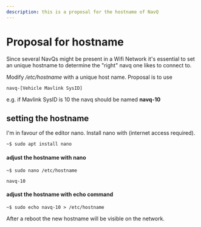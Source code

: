 ```yaml
---
description: this is a proposal for the hostname of NavQ
---
```


# Proposal for hostname



Since several NavQs might be present in a Wifi Network it's essential to set an unique hostname to determine the "right" navq one likes to connect to.

Modify _/etc/hostname_ with a unique host name. Proposal is to use

```text
navq-[Vehicle Mavlink SysID]
```

e.g. if Mavlink SysID is 10 the navq should be named **navq-10**

## **setting the hostname**

I'm in favour of the editor nano. Install nano with \(internet access required\).

```text
~$ sudo apt install nano
```

#### **adjust the hostname with nano**

```text
~$ sudo nano /etc/hostname
```

```text
navq-10
```

#### adjust the hostname with echo command

```text
~$ sudo echo navq-10 > /etc/hostname
```

After a reboot the new hostname will be visible on the network.

